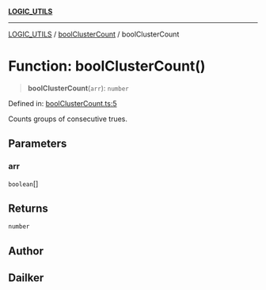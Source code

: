 [**LOGIC_UTILS**](../../README.md)

***

[LOGIC_UTILS](../../README.md) / [boolClusterCount](../README.md) / boolClusterCount

# Function: boolClusterCount()

> **boolClusterCount**(`arr`): `number`

Defined in: [boolClusterCount.ts:5](https://github.com/dailker/everyutil/blob/483b8bac7542bbca68c14daba34579f97fabc512/src/logic/boolClusterCount.ts#L5)

Counts groups of consecutive trues.

## Parameters

### arr

`boolean`[]

## Returns

`number`

## Author

## Dailker
